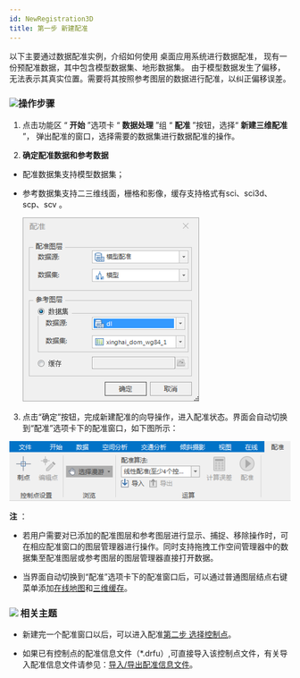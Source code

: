 ```yaml
---
id: NewRegistration3D
title: 第一步 新建配准  
---  
```

以下主要通过数据配准实例，介绍如何使用  桌面应用系统进行数据配准， 现有一份预配准数据，其中包含模型数据集、地形数据集。
由于模型数据发生了偏移，无法表示其真实位置。需要将其按照参考图层的数据进行配准，以纠正偏移误差。



### ![](../../img/read.gif)操作步骤



1. 点击功能区 “ **开始** ”选项卡 “ **数据处理** ”组 “ **配准** ”按钮，选择“ **新建三维配准** ”，
弹出配准的窗口，选择需要的数据集进行数据配准的操作。

2. **确定配准数据和参考数据**

* 配准数据集支持模型数据集；

* 参考数据集支持二三维线面，栅格和影像，缓存支持格式有sci、sci3d、scp、scv 。
  
  ![](img/Transformation3D_Form.png)  

3. 点击“确定”按钮，完成新建配准的向导操作，进入配准状态。界面会自动切换到“配准”选项卡下的配准窗口，如下图所示：

![](img/Transformation3D_Navigation.png)  


**注** ：

* 若用户需要对已添加的配准图层和参考图层进行显示、捕捉、移除操作时，可在相应配准窗口的图层管理器进行操作。同时支持拖拽工作空间管理器中的数据集至配准图层或参考图层的图层管理器直接打开数据。

* 当界面自动切换到“配准”选项卡下的配准窗口后，可以通过普通图层结点右键菜单添加[在线地图](../../SceneOperation/LayersManagement/AddOnlineMaps)和[三维缓存](../../SceneOperation/LayersManagement/CacheButton)。


### ![](../../img/seealso.png) 相关主题



* 新建完一个配准窗口以后，可以进入配准[第二步 选择控制点](Poniting3D)。

* 如果已有控制点的配准信息文件（*.drfu）,可直接导入该控制点文件，有关导入配准信息文件请参见：[导入/导出配准信息文件](importGCP3D)。

